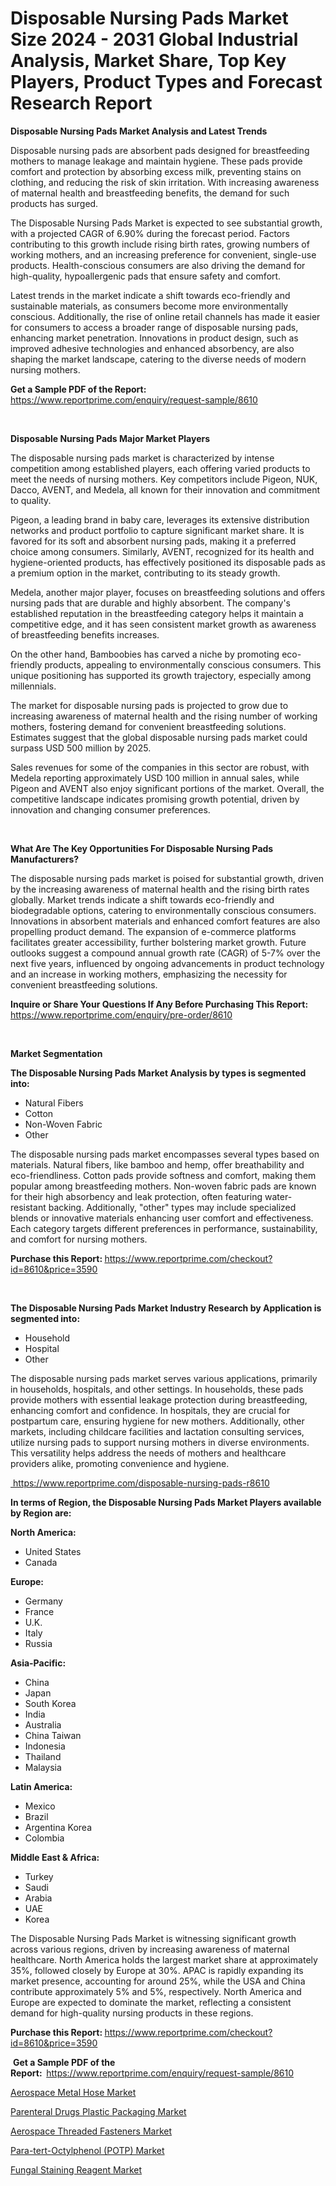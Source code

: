 <p><h1>Disposable Nursing Pads Market Size 2024 - 2031 Global Industrial Analysis, Market Share, Top Key Players, Product Types and Forecast Research Report</h1></p><p><strong>Disposable Nursing Pads Market Analysis and Latest Trends</strong></p>
<p><p>Disposable nursing pads are absorbent pads designed for breastfeeding mothers to manage leakage and maintain hygiene. These pads provide comfort and protection by absorbing excess milk, preventing stains on clothing, and reducing the risk of skin irritation. With increasing awareness of maternal health and breastfeeding benefits, the demand for such products has surged.</p><p>The Disposable Nursing Pads Market is expected to see substantial growth, with a projected CAGR of 6.90% during the forecast period. Factors contributing to this growth include rising birth rates, growing numbers of working mothers, and an increasing preference for convenient, single-use products. Health-conscious consumers are also driving the demand for high-quality, hypoallergenic pads that ensure safety and comfort.</p><p>Latest trends in the market indicate a shift towards eco-friendly and sustainable materials, as consumers become more environmentally conscious. Additionally, the rise of online retail channels has made it easier for consumers to access a broader range of disposable nursing pads, enhancing market penetration. Innovations in product design, such as improved adhesive technologies and enhanced absorbency, are also shaping the market landscape, catering to the diverse needs of modern nursing mothers.</p></p>
<p><strong>Get a Sample PDF of the Report:&nbsp;</strong> <a href="https://www.reportprime.com/enquiry/request-sample/8610?utm_campaign=1735&utm_medium=2&utm_source=Github&utm_content=ia&utm_term=18102024&utm_id=disposable-nursing-pads">https://www.reportprime.com/enquiry/request-sample/8610</a></p>
<p>&nbsp;</p>
<p><strong>Disposable Nursing Pads Major Market Players</strong></p>
<p><p>The disposable nursing pads market is characterized by intense competition among established players, each offering varied products to meet the needs of nursing mothers. Key competitors include Pigeon, NUK, Dacco, AVENT, and Medela, all known for their innovation and commitment to quality.</p><p>Pigeon, a leading brand in baby care, leverages its extensive distribution networks and product portfolio to capture significant market share. It is favored for its soft and absorbent nursing pads, making it a preferred choice among consumers. Similarly, AVENT, recognized for its health and hygiene-oriented products, has effectively positioned its disposable pads as a premium option in the market, contributing to its steady growth.</p><p>Medela, another major player, focuses on breastfeeding solutions and offers nursing pads that are durable and highly absorbent. The company's established reputation in the breastfeeding category helps it maintain a competitive edge, and it has seen consistent market growth as awareness of breastfeeding benefits increases.</p><p>On the other hand, Bamboobies has carved a niche by promoting eco-friendly products, appealing to environmentally conscious consumers. This unique positioning has supported its growth trajectory, especially among millennials.</p><p>The market for disposable nursing pads is projected to grow due to increasing awareness of maternal health and the rising number of working mothers, fostering demand for convenient breastfeeding solutions. Estimates suggest that the global disposable nursing pads market could surpass USD 500 million by 2025.</p><p>Sales revenues for some of the companies in this sector are robust, with Medela reporting approximately USD 100 million in annual sales, while Pigeon and AVENT also enjoy significant portions of the market. Overall, the competitive landscape indicates promising growth potential, driven by innovation and changing consumer preferences.</p></p>
<p>&nbsp;</p>
<p><strong>What Are The Key Opportunities For Disposable Nursing Pads Manufacturers?</strong></p>
<p><p>The disposable nursing pads market is poised for substantial growth, driven by the increasing awareness of maternal health and the rising birth rates globally. Market trends indicate a shift towards eco-friendly and biodegradable options, catering to environmentally conscious consumers. Innovations in absorbent materials and enhanced comfort features are also propelling product demand. The expansion of e-commerce platforms facilitates greater accessibility, further bolstering market growth. Future outlooks suggest a compound annual growth rate (CAGR) of 5-7% over the next five years, influenced by ongoing advancements in product technology and an increase in working mothers, emphasizing the necessity for convenient breastfeeding solutions.</p></p>
<p><strong>Inquire or Share Your Questions If Any Before Purchasing This Report:</strong> <a href="https://www.reportprime.com/enquiry/pre-order/8610?utm_campaign=1735&utm_medium=2&utm_source=Github&utm_content=ia&utm_term=18102024&utm_id=disposable-nursing-pads">https://www.reportprime.com/enquiry/pre-order/8610</a></p>
<p>&nbsp;</p>
<p><strong>Market Segmentation</strong></p>
<p><strong>The Disposable Nursing Pads Market Analysis by types is segmented into:</strong></p>
<p><ul><li>Natural Fibers</li><li>Cotton</li><li>Non-Woven Fabric</li><li>Other</li></ul></p>
<p><p>The disposable nursing pads market encompasses several types based on materials. Natural fibers, like bamboo and hemp, offer breathability and eco-friendliness. Cotton pads provide softness and comfort, making them popular among breastfeeding mothers. Non-woven fabric pads are known for their high absorbency and leak protection, often featuring water-resistant backing. Additionally, "other" types may include specialized blends or innovative materials enhancing user comfort and effectiveness. Each category targets different preferences in performance, sustainability, and comfort for nursing mothers.</p></p>
<p><strong>Purchase this Report:&nbsp;</strong><a href="https://www.reportprime.com/checkout?id=8610&price=3590&utm_campaign=1735&utm_medium=2&utm_source=Github&utm_content=ia&utm_term=18102024&utm_id=disposable-nursing-pads">https://www.reportprime.com/checkout?id=8610&price=3590</a></p>
<p>&nbsp;</p>
<p><strong>The Disposable Nursing Pads Market Industry Research by Application is segmented into:</strong></p>
<p><ul><li>Household</li><li>Hospital</li><li>Other</li></ul></p>
<p><p>The disposable nursing pads market serves various applications, primarily in households, hospitals, and other settings. In households, these pads provide mothers with essential leakage protection during breastfeeding, enhancing comfort and confidence. In hospitals, they are crucial for postpartum care, ensuring hygiene for new mothers. Additionally, other markets, including childcare facilities and lactation consulting services, utilize nursing pads to support nursing mothers in diverse environments. This versatility helps address the needs of mothers and healthcare providers alike, promoting convenience and hygiene.</p></p>
<p><a href="https://www.reportprime.com/disposable-nursing-pads-r8610?utm_campaign=1735&utm_medium=2&utm_source=Github&utm_content=ia&utm_term=18102024&utm_id=disposable-nursing-pads">&nbsp;https://www.reportprime.com/disposable-nursing-pads-r8610</a></p>
<p><strong>In terms of Region, the Disposable Nursing Pads Market Players available by Region are:</strong></p>
<p>
    <p> <strong> North America: </strong>
        <ul>
            <li>United States</li>
            <li>Canada</li>
        </ul>
        </p> 
    <p> <strong> Europe: </strong>
        <ul>
            <li>Germany</li>
            <li>France</li>
            <li>U.K.</li>
            <li>Italy</li>
            <li>Russia</li>
        </ul>
        </p> 
    <p> <strong> Asia-Pacific: </strong>
        <ul>
            <li>China</li>
            <li>Japan</li>
            <li>South Korea</li>
            <li>India</li>
            <li>Australia</li>
            <li>China Taiwan</li>
            <li>Indonesia</li>
            <li>Thailand</li>
            <li>Malaysia</li>
        </ul>
        </p> 
    <p> <strong> Latin America: </strong>
        <ul>
            <li>Mexico</li>
            <li>Brazil</li>
            <li>Argentina Korea</li>
            <li>Colombia</li>
        </ul>
        </p> 
    <p> <strong> Middle East & Africa: </strong>
        <ul>
            <li>Turkey</li>
            <li>Saudi</li>
            <li>Arabia</li>
            <li>UAE</li>
            <li>Korea</li>
        </ul>
    </p>
    </p>
<p><p>The Disposable Nursing Pads Market is witnessing significant growth across various regions, driven by increasing awareness of maternal healthcare. North America holds the largest market share at approximately 35%, followed closely by Europe at 30%. APAC is rapidly expanding its market presence, accounting for around 25%, while the USA and China contribute approximately 5% and 5%, respectively. North America and Europe are expected to dominate the market, reflecting a consistent demand for high-quality nursing products in these regions.</p></p>
<p><strong>Purchase this Report: </strong><a href="https://www.reportprime.com/checkout?id=8610&price=3590&utm_campaign=1735&utm_medium=2&utm_source=Github&utm_content=ia&utm_term=18102024&utm_id=disposable-nursing-pads">https://www.reportprime.com/checkout?id=8610&price=3590</a></p>
<p>&nbsp;<strong>Get a Sample PDF of the Report:&nbsp;&nbsp;</strong><a href="https://www.reportprime.com/enquiry/request-sample/8610?utm_campaign=1735&utm_medium=2&utm_source=Github&utm_content=ia&utm_term=18102024&utm_id=disposable-nursing-pads">https://www.reportprime.com/enquiry/request-sample/8610</a></p>
<p><strong></strong></p>
<p><p><a href="https://www.linkedin.com/pulse/pioneering-growth-analyzing-global-aerospace-metal-hose-market-2oyic?utm_campaign=1735&utm_medium=2&utm_source=Github&utm_content=ia&utm_term=18102024&utm_id=disposable-nursing-pads">Aerospace Metal Hose Market</a></p><p><a href="https://www.linkedin.com/pulse/parenteral-drugs-plastic-packaging-market-global-insights-xff7c?utm_campaign=1735&utm_medium=2&utm_source=Github&utm_content=ia&utm_term=18102024&utm_id=disposable-nursing-pads">Parenteral Drugs Plastic Packaging Market</a></p><p><a href="https://www.linkedin.com/pulse/strategic-forecast-aerospace-threaded-fasteners-market-growth-ehrac?utm_campaign=1735&utm_medium=2&utm_source=Github&utm_content=ia&utm_term=18102024&utm_id=disposable-nursing-pads">Aerospace Threaded Fasteners Market</a></p><p><a href="https://www.linkedin.com/pulse/strategic-market-insights-navigating-global-para-tert-octylphenol-t8lzc?utm_campaign=1735&utm_medium=2&utm_source=Github&utm_content=ia&utm_term=18102024&utm_id=disposable-nursing-pads">Para-tert-Octylphenol (POTP) Market</a></p><p><a href="https://www.linkedin.com/pulse/fungal-staining-reagent-market-emerging-trends-future-prospects-mtjyc?utm_campaign=1735&utm_medium=2&utm_source=Github&utm_content=ia&utm_term=18102024&utm_id=disposable-nursing-pads">Fungal Staining Reagent Market</a></p></p>